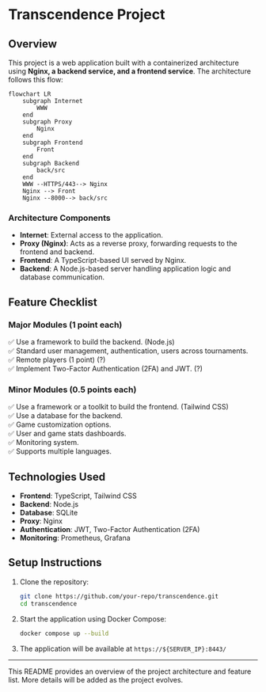 # Transcendence Project

## Overview
This project is a web application built with a containerized architecture using **Nginx, a backend service, and a frontend service**. The architecture follows this flow:

```mermaid
flowchart LR
    subgraph Internet
        WWW
    end
    subgraph Proxy
        Nginx
    end
    subgraph Frontend
        Front
    end
    subgraph Backend
        back/src
    end
    WWW --HTTPS/443--> Nginx
    Nginx --> Front
    Nginx --8000--> back/src   
```

### **Architecture Components**
- **Internet**: External access to the application.
- **Proxy (Nginx)**: Acts as a reverse proxy, forwarding requests to the frontend and backend.
- **Frontend**: A TypeScript-based UI served by Nginx.
- **Backend**: A Node.js-based server handling application logic and database communication.

## **Feature Checklist**
### **Major Modules** (1 point each)
✅ Use a framework to build the backend. (Node.js)  
✅ Standard user management, authentication, users across tournaments.  
✅ Remote players (1 point) (?)  
✅ Implement Two-Factor Authentication (2FA) and JWT. (?)  

### **Minor Modules** (0.5 points each)
✅ Use a framework or a toolkit to build the frontend. (Tailwind CSS)  
✅ Use a database for the backend.  
✅ Game customization options.  
✅ User and game stats dashboards.  
✅ Monitoring system.  
✅ Supports multiple languages.  

## **Technologies Used**
- **Frontend**: TypeScript, Tailwind CSS
- **Backend**: Node.js
- **Database**: SQLite
- **Proxy**: Nginx
- **Authentication**: JWT, Two-Factor Authentication (2FA)
- **Monitoring**: Prometheus, Grafana

## **Setup Instructions**
1. Clone the repository:
   ```sh
   git clone https://github.com/your-repo/transcendence.git
   cd transcendence
   ```
2. Start the application using Docker Compose:
   ```sh
   docker compose up --build
   ```
3. The application will be available at `https://${SERVER_IP}:8443/`

---

This README provides an overview of the project architecture and feature list. More details will be added as the project evolves.

